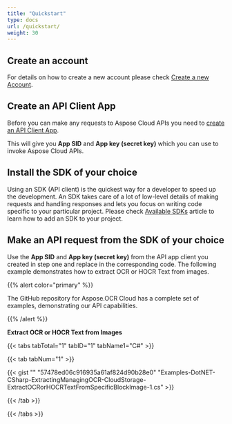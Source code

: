 ```yaml
---
title: "Quickstart"
type: docs
url: /quickstart/
weight: 30
---
```


## **Create an account**
For details on how to create a new account please check [Create a new Account](https://docs.aspose.cloud/display/storagecloud/Creating+and+Managing+Account).
## **Create an API Client App**
Before you can make any requests to Aspose Cloud APIs you need to [create an API Client App](https://docs.aspose.cloud/display/storagecloud/Create+New+App+and+Get+App+Key+and+SID).

This will give you **App SID** and **App key (secret key)** which you can use to invoke Aspose Cloud APIs.
## **Install the SDK of your choice**
Using an SDK (API client) is the quickest way for a developer to speed up the development. An SDK takes care of a lot of low-level details of making requests and handling responses and lets you focus on writing code specific to your particular project. Please check [Available SDKs](/ocr/available-sdks/) article to learn how to add an SDK to your project.
## **Make an API request from the SDK of your choice**
Use the **App SID** and **App key (secret key)** from the API app client you created in step one and replace in the corresponding code. The following example demonstrates how to extract OCR or HOCR Text from images.

{{% alert color="primary" %}} 

The GitHub repository for Aspose.OCR Cloud has a complete set of examples, demonstrating our API capabilities.

{{% /alert %}} 

**Extract OCR or HOCR Text from Images**

{{< tabs tabTotal="1" tabID="1" tabName1="C#" >}}

{{< tab tabNum="1" >}}

{{< gist "" "57478ed06c916935a61af824d90b28e0" "Examples-DotNET-CSharp-ExtractingManagingOCR-CloudStorage-ExtractOCRorHOCRTextFromSpecificBlockImage-1.cs" >}}

{{< /tab >}}

{{< /tabs >}}
